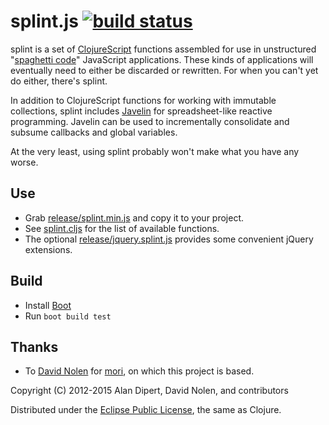 # splint.js <a href="https://travis-ci.org/adzerk-oss/splint.js"><img src="https://travis-ci.org/adzerk-oss/splint.js.svg?branch=master" alt="build status"></img></a>

splint is a set of [ClojureScript] functions assembled for use in
unstructured "[spaghetti code]" JavaScript applications.  These kinds
of applications will eventually need to either be discarded or
rewritten.  For when you can't yet do either, there's splint.

In addition to ClojureScript functions for working with immutable
collections, splint includes [Javelin] for spreadsheet-like reactive
programming.  Javelin can be used to incrementally consolidate and
subsume callbacks and global variables.

At the very least, using splint probably won't make what you have any
worse.

## Use

* Grab [release/splint.min.js](https://raw.githubusercontent.com/adzerk-oss/splint/master/release/splint.min.js) and copy it to your project.
* See [splint.cljs](src/splint.cljs) for the list of available functions.
* The optional [release/jquery.splint.js](https://raw.githubusercontent.com/adzerk-oss/splint/master/release/jquery.splint.js) provides some convenient jQuery extensions.

## Build

* Install [Boot]
* Run `boot build test`

## Thanks

* To [David Nolen] for [mori], on which this project is based.

Copyright (C) 2012-2015 Alan Dipert, David Nolen, and contributors

Distributed under the
[Eclipse Public License](https://raw.github.com/adzerk/splint/master/epl-v10.html),
the same as Clojure.

[ClojureScript]: https://github.com/clojure/clojurescript
[spaghetti code]: http://en.wikipedia.org/wiki/Spaghetti_code
[Javelin]: https://github.com/tailrecursion/javelin
[Boot]: http://boot-clj.com/
[David Nolen]: http://swannodette.github.io/
[mori]: https://github.com/swannodette/mori
